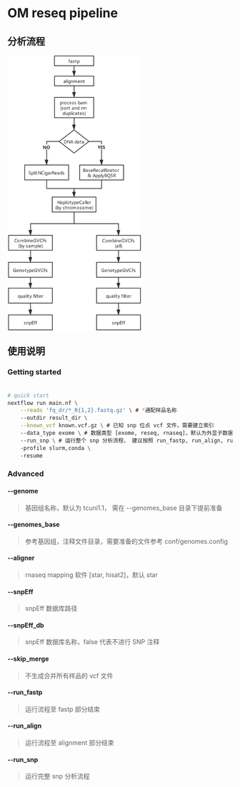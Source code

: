 # OM reseq pipeline

## 分析流程

<img src="images/reseq.png" width="300" align=center />

## 使用说明

### Getting started
```bash

# quick start
nextflow run main.nf \
    --reads 'fq_dr/*_R{1,2}.fastq.gz' \ # *通配样品名称
    --outdir result_dir \
    --known_vcf known.vcf.gz \ # 已知 snp 位点 vcf 文件，需要建立索引
    --data_type exome \ # 数据类型 [exome, reseq, rnaseq]，默认为外显子数据
    --run_snp \ # 运行整个 snp 分析流程， 建议按照 run_fastp, run_align, run_snp 顺序依次运行
    -profile slurm,conda \ 
    -resume

```

### Advanced

#### --genome
>基因组名称，默认为 tcuni1.1， 需在 --genomes_base 目录下提前准备

#### --genomes_base
>参考基因组，注释文件目录，需要准备的文件参考 conf/genomes.config

#### --aligner
>rnaseq mapping 软件 [star, hisat2]，默认 star

#### --snpEff
>snpEff 数据库路径

#### --snpEff_db
>snpEff 数据库名称，false 代表不进行 SNP 注释

#### --skip_merge
>不生成合并所有样品的 vcf 文件

#### --run_fastp
>运行流程至 fastp 部分结束

#### --run_align
>运行流程至 alignment 部分结束

#### --run_snp
>运行完整 snp 分析流程

